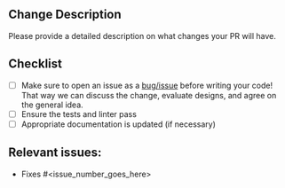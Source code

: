 ## Change Description

Please provide a detailed description on what changes your PR will have.

## Checklist

- [ ] Make sure to open an issue as a
  [bug/issue](https://github.com/GoogleCloudPlatform//issues/new/choose)
  before writing your code! That way we can discuss the change, evaluate
  designs, and agree on the general idea.
- [ ] Ensure the tests and linter pass
- [ ] Appropriate documentation is updated (if necessary)

## Relevant issues:

- Fixes #<issue_number_goes_here>
